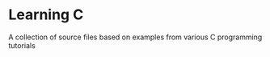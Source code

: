 Learning C
==========

A collection of source files based on examples from
various C programming tutorials